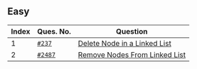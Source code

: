 ## Easy

| Index | Ques. No.                                                               | Question                                                               |
|-------|-------------------------------------------------------------------------|------------------------------------------------------------------------|
| 1     | [`#237`](https://leetcode.com/problems/delete-node-in-a-linked-list/)   | [Delete Node in a Linked List](Medium/DeleteNodeInLinkedList.java)     |
| 2     | [`#2487`](https://leetcode.com/problems/remove-nodes-from-linked-list/) | [Remove Nodes From Linked List](Medium/RemoveNodesFromLinkedList.java) |